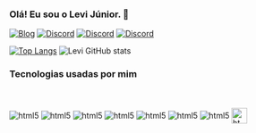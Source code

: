 ### Olá! Eu sou o Levi Júnior. 👋

[![Blog](https://img.shields.io/badge/Blogger-FF5722?style=for-the-badge&logo=blogger&logoColor=white)](https://www.algebralinear.web.app)
[![Discord](https://img.shields.io/badge/LinkedIn-0077B5?style=for-the-badge&logo=linkedin&logoColor=white)](https://www.linkedin.com/in/levi-j%C3%BAnior-21b70b245/)
[![Discord](https://img.shields.io/badge/Discord-7289DA?style=for-the-badge&logo=discord&logoColor=white)](https://discord.com/channels/@levi.pereira.junior#4187)
[![Discord](https://img.shields.io/badge/WhatsApp-25D366?style=for-the-badge&logo=whatsapp&logoColor=white)](https://api.whatsapp.com/send/?phone=%2B5583988308113)

[![Top Langs](https://github-readme-stats.vercel.app/api/top-langs/?username=LeviJunior21)](https://github.com/anuraghazra/github-readme-stats)
![Levi GitHub stats](https://github-readme-stats.vercel.app/api?username=LeviJunior21&show_icons=true&theme=dracula)

### Tecnologias usadas por mim
<div style="display: inline_block"><br></br>
  <img align="center" alt="html5" src="https://img.shields.io/badge/JavaScript-F7DF1E?style=for-the-badge&logo=javascript&logoColor=black"/>
  <img align="center" alt="html5" src="https://img.shields.io/badge/Python-14354C?style=for-the-badge&logo=python&logoColor=white"/>
  <img align="center" alt="html5" src="https://img.shields.io/badge/Java-ED8B00?style=for-the-badge&logo=java&logoColor=white"/>
  <img align="center" alt="html5" src="https://img.shields.io/badge/React-20232A?style=for-the-badge&logo=react&logoColor=61DAFB"/>
  <img align="center" alt="html5" src="https://img.shields.io/badge/React_Native-20232A?style=for-the-badge&logo=react&logoColor=61DAFB"/>
  <img align="center" alt="html5" src="https://img.shields.io/badge/HTML-239120?style=for-the-badge&logo=html5&logoColor=white"/>
  <img align="center" alt="html5" src="https://img.shields.io/badge/CSS-239120?&style=for-the-badge&logo=css3&logoColor=white"/>
  <img align="center" alt="html5" src="https://blogs.sw.siemens.com/wp-content/uploads/sites/54/2018/02/systemverilog-logo.jpg" height="28px"/>
</div>
